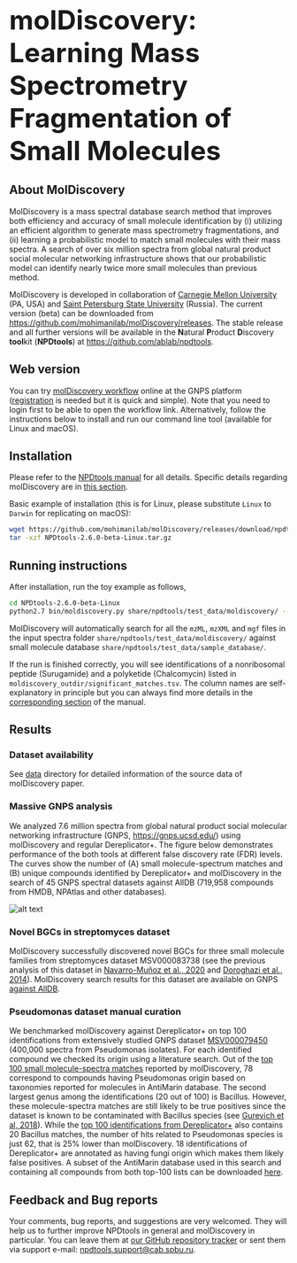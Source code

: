 <font size=30>__molDiscovery: Learning Mass Spectrometry Fragmentation of Small Molecules__</font>

## About MolDiscovery

MolDiscovery is a mass spectral database search method that improves both efficiency and accuracy of 
small molecule identification by (i) utilizing an efficient algorithm to generate mass spectrometry fragmentations, 
and (ii) learning a probabilistic model to match small molecules with their mass spectra.
A search of over six million spectra from global natural product social molecular networking infrastructure 
shows that our probabilistic model can identify nearly twice more small molecules than previous method.

MolDiscovery is developed in collaboration of [Carnegie Mellon University](http://mohimanilab.cbd.cmu.edu) (PA, USA) and
[Saint Petersburg State University](http://cab.spbu.ru) (Russia). 
The current version (beta) can be downloaded from <https://github.com/mohimanilab/molDiscovery/releases>.
The stable release and all further versions will be available in the **N**atural **P**roduct **D**iscovery **tool**kit (**NPDtools**) at <https://github.com/ablab/npdtools>.

## Web version
You can try [molDiscovery workflow](https://gnps.ucsd.edu/ProteoSAFe/index.jsp?params=%7B%22workflow%22:%22MOLDISCOVERY%22%7D) online at the GNPS platform ([registration](https://gnps.ucsd.edu/ProteoSAFe/user/register.jsp) is needed but it is quick and simple). Note that you need to login first to be able to open the workflow link. Alternatively, follow the instructions below to install and run our command line tool (available for Linux and macOS).

## Installation
Please refer to the [NPDtools manual](docs/NPDtools-2.6.0-beta-manual.md) for all details. 
Specific details regarding molDiscovery are in [this section](docs/NPDtools-2.6.0-beta-manual.md#sec_run_db_moldiscovery).

Basic example of installation (this is for Linux, please substitute `Linux` to `Darwin` for replicating on macOS):
``` bash
wget https://github.com/mohimanilab/molDiscovery/releases/download/npdtools-2.6.0-beta/NPDtools-2.6.0-beta-Linux.tar.gz
tar -xzf NPDtools-2.6.0-beta-Linux.tar.gz
```

## Running instructions
After installation, run the toy example as follows,
```bash
cd NPDtools-2.6.0-beta-Linux
python2.7 bin/moldiscovery.py share/npdtools/test_data/moldiscovery/ --db-path share/npdtools/test_data/sample_database/ -o moldiscovery_outdir
```

MolDiscovery will automatically search for all the `mzML`, `mzXML` and `mgf` files in the input spectra folder `share/npdtools/test_data/moldiscovery/` against small molecule database `share/npdtools/test_data/sample_database/`.

If the run is finished correctly, you will see identifications of a nonribosomal peptide (Surugamide) and a polyketide (Chalcomycin) 
listed in `moldiscovery_outdir/significant_matches.tsv`. The column names are self-explanatory in principle but you can always 
find more details in the [corresponding section](docs/NPDtools-2.6.0-beta-manual.md#sec_run_output) of the manual.

## Results

### Dataset availability

See [data](https://github.com/mohimanilab/molDiscovery/tree/master/data) directory for detailed information of the source data of molDiscovery paper.

### Massive GNPS analysis
We analyzed 7.6 million spectra from global natural product social molecular networking infrastructure 
(GNPS, <https://gnps.ucsd.edu/>) using molDiscovery and regular Dereplicator+. 
The figure below demonstrates performance of the both tools at different false discovery rate (FDR) levels.  
The curves show the number of (A) small molecule-spectrum matches and (B) unique compounds identified by 
Dereplicator+ and molDiscovery in the search of 45 GNPS spectral datasets against AllDB (719,958 compounds from HMDB, NPAtlas and other databases).

![alt text](docs/GNPS_fdr_benchmarking.png "MolDiscovery performance")

### Novel BGCs in streptomyces dataset
MolDiscovery successfully discovered novel BGCs for three small molecule families from streptomyces dataset MSV000083738 (see the previous analysis of this dataset in [Navarro-Muñoz et al., 2020](https://www.nature.com/articles/s41589-019-0400-9?draft=collection) and [Doroghazi et al., 2014](https://pubmed.ncbi.nlm.nih.gov/25262415/)). MolDiscovery search results for this dataset are available on GNPS [against AllDB](https://gnps.ucsd.edu/ProteoSAFe/result.jsp?task=2e5b0ecdb1df4944b6a57188cdeb694b&view=view_significant_unique).

### Pseudomonas dataset manual curation
We benchmarked molDiscovery against Dereplicator+ on top 100 identifications from extensively studied GNPS dataset 
[MSV000079450](https://gnps.ucsd.edu/ProteoSAFe/result.jsp?task=5728ca4b0dfd4c058e0ef6151a31f9c4&view=advanced_view) 
(400,000 spectra from Pseudomonas isolates). For each identified compound we checked its origin using a literature search. 
Out of the [top 100 small molecule-spectra matches](data/Pseud.molDisc.top100.annotated.tsv) reported by molDiscovery, 
78 correspond to compounds having Pseudomonas origin based on taxonomies reported for molecules in AntiMarin database. 
The second largest genus among the identifications (20 out of 100) is Bacillus. 
However, these molecule-spectra matches are still likely to be true positives since the dataset is known to be contaminated 
with Bacillus species (see [Gurevich et al, 2018](https://www.nature.com/articles/s41564-017-0094-2)). 
While the [top 100 identifications from Dereplicator+](data/Pseud.Dereplicator+.top100.annotated.tsv) 
also contains 20 Bacillus matches, the number of hits related to Pseudomonas species is just 62, 
that is 25% lower than molDiscovery. 
18 identifications of Dereplicator+ are annotated as having fungi origin which makes them likely false positives.
A subset of the AntiMarin database used in this search and containing all compounds from both top-100 lists can be downloaded 
[here](data/Pseud.top100.sample_db.tar.gz).


## Feedback and Bug reports  
Your comments, bug reports, and suggestions are very welcomed. 
They will help us to further improve NPDtools in general and molDiscovery in particular.
You can leave them at [our GitHub repository tracker](https://github.com/ablab/npdtools/issues) 
or sent them via support e-mail: <npdtools.support@cab.spbu.ru>. 
